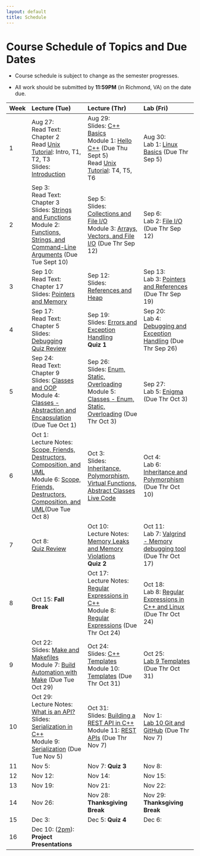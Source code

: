 ```yaml
---
layout: default
title: Schedule
---
```


# Course Schedule of Topics and Due Dates

* Course schedule is subject to change as the semester progresses. 

* All work should be submitted by **11:59PM** (in Richmond, VA) on the date due.

| Week | Lecture (Tue)                              | Lecture (Thr)                                 | Lab (Fri)                                        |
| :--- | :---                                       | :---                                          | :---                                                  |
| 1    | Aug 27: <br />Read Text: Chapter 2<br />Read [Unix Tutorial](https://users.cs.duke.edu/~alvy/courses/unixtut/): Intro, T1, T2, T3<br />Slides: [Introduction](lectures/01-Introduction.pdf)              | Aug 29:  <br /> Slides: [C++ Basics](lectures/02-Language-Basics.pdf)<br /> Module 1: [Hello C++](modules/module1.md) (Due Thu Sept 5) <br />Read [Unix Tutorial](https://users.cs.duke.edu/~alvy/courses/unixtut/): T4, T5, T6                                     | Aug 30: <br />Lab 1: [Linux Basics](lab/1) (Due Thr Sep 5)                  |
| 2    | Sep  3: <br />Read Text: Chapter 3<br /> Slides: [Strings and Functions](lectures/03-Strings-Functions.pdf) <br/>Module 2: [Functions, Strings, and Command-Line Arguments](modules/module2.md) (Due Tue Sept 10)    | Sep  5: <br /> Slides: [Collections and File I/O](lectures/04-Collections-FileIO.pdf) <br/>Module 3: [Arrays, Vectors, and File I/O](modules/module3.md) (Due Thr Sep 12)      | Sep  6: <br /> Lab 2: [File I/O](lab/2) (Due Thr Sep 12)          |
| 3    | Sep 10: <br />Read Text: Chapter 17 <br />Slides: [Pointers and Memory](lectures/05-Memory-Pointers.pdf)    | Sep 12: <br />Slides: [References and Heap](lectures/06-References-Heap.pdf)     | Sep 13: <br />Lab 3: [Pointers and References](lab/3) (Due Thr Sep 19)         |
| 4    | Sep 17: <br />Read Text: Chapter 5 <br />Slides: [Debugging](lectures/07-Debugging.pdf) <br />[Quiz Review](lectures/quiz1-review.md)      | Sep 19: <br />Slides: [Errors and Exception Handling](lectures/08-Error-Handling.pdf)<br />**Quiz 1**     | Sep 20: <br />Lab 4: [Debugging and Exception Handling](labs/lab4.md)  (Due Thr Sep 26)          |
| 5    | Sep 24: <br />Read Text: Chapter 9 <br />Slides: [Classes and OOP](lectures/09-Classes-OOP.pdf) <br /> Module 4: [Classes - Abstraction and Encapsulation](modules/module4.md) (Due Tue Oct 1)     | Sep 26: <br />Slides: [Enum, Static, Overloading](lectures/10-Class-Members.pdf) <br /> Module 5: [Classes - Enum, Static, Overloading](modules/module5.md) (Due Thr Oct 3)       | Sep 27: <br />Lab 5: [Enigma](labs/lab5.md) (Due Thr Oct 3)         |
| 6    | Oct  1: <br />Lecture Notes: [Scope, Friends, Destructors, Composition, and UML](lectures/11)<br /> Module 6: [Scope, Friends, Destructors, Composition, and UML](https://classroom.github.com/a/fwlMU_bV)(Due Tue Oct 8)     | Oct  3: <br />Slides: [Inheritance, Polymorphism, Virtual Functions, Abstract Classes](lectures/12-Inheritance-Polymorphism.pdf) <br />[Live Code](https://prod.liveshare.vsengsaas.visualstudio.com/join?779AAF4C54C326A370BA00D0D112112CC0CB)     | Oct  4: <br />Lab 6: [Inheritance and Polymorphism](lab/6) (Due Thr Oct 10)          |
| 7    | Oct  8: <br /> [Quiz Review](lectures/quiz2-review.md)    | Oct 10:   <br /> Lecture Notes: [Memory Leaks and Memory Violations](lectures/14) <br /> **Quiz 2**   | Oct 11: <br />Lab 7: [Valgrind - Memory debugging tool](labs/lab7.md) (Due Thr Oct 17)         |
| 8    | Oct 15: **Fall Break**     | Oct 17: <br /> Lecture Notes: [Regular Expressions in C++](lecture/16) <br /> Module 8: [Regular Expressions](https://classroom.github.com/a/3Zv2_tEe) (Due Thr Oct 24)      | Oct 18:  <br /> Lab 8: [Regular Expressions in C++ and Linux](labs/lab8.md) (Due Thr Oct 24)        |
| 9    | Oct 22: <br />Slides: [Make and Makefiles](lectures/15-Make-Makefiles.pdf)  <br /> Module 7: [Build Automation with Make](modules/module7.md) (Due Tue Oct 29)      | Oct 24: <br /> Slides: [C++ Templates](lectures/18-Templates.pdf) <br /> Module 10: [Templates](modules/module10.md) (Due Thr Oct 31)      | Oct 25: <br />[Lab 9 Templates](labs/lab9.md) (Due Thr Oct 31)          |
| 10   | Oct 29: <br /> Lecture Notes: [What is an API?](lecture/20) <br />Slides: [Serialization in C++](lectures/17-Serialization.pdf) <br /> Module 9: [Serialization](modules/module9.md) (Due Tue Nov 5)     | Oct 31:  <br /> Slides: [Building a REST API in C++](lectures/19-REST-APIs.pdf) <br /> Module 11: [REST APIs](modules/module11.md) (Due Thr Nov 7)    | Nov  1:  <br />[Lab 10 Git and GitHub](labs/lab10.md) (Due Thr Nov 7)        |
| 11   | Nov  5:     | Nov  7: **Quiz 3**     | Nov  8:          |
| 12   | Nov 12:     | Nov 14:      | Nov 15:          |
| 13   | Nov 19:     | Nov 21:      | Nov 22:          |
| 14   | Nov 26:     | Nov 28: **Thanksgiving Break**      | Nov 29: **Thanksgiving Break**         |
| 15   | Dec  3:     | Dec  5: **Quiz 4**    | Dec  6:          |
| 16   | Dec 10: (<u>2pm</u>):<br /> **Project Presentations**     |             |                        |










